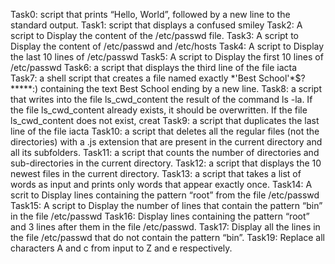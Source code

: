 Task0:  script that prints “Hello, World”, followed by a new line to the standard output.
Task1: script that displays a confused smiley
Task2: A script to Display the content of the /etc/passwd file.
Task3: A script to Display the content of /etc/passwd and /etc/hosts
Task4: A script to Display the last 10 lines of /etc/passwd
Task5: A script to Display the first 10 lines of /etc/passwd
Task6: a script that displays the third line of the file iacta
Task7: a shell script that creates a file named exactly \*\'Best School\'\*$\?\*\*\*\*\*:) containing the text Best School ending by a new line.
Task8:  a script that writes into the file ls_cwd_content the result of the command ls -la. If the file ls_cwd_content already exists, it should be overwritten. If the file ls_cwd_content does not exist, creat
Task9: a script that duplicates the last line of the file iacta
Task10: a script that deletes all the regular files (not the directories) with a .js extension that are present in the current directory and all its subfolders.
Task11: a script that counts the number of directories and sub-directories in the current directory.
Task12: a script that displays the 10 newest files in the current directory.
Task13: a script that takes a list of words as input and prints only words that appear exactly once.
Task14: A scrit to Display lines containing the pattern “root” from the file /etc/passwd
Task15: A script to Display the number of lines that contain the pattern “bin” in the file /etc/passwd
Task16: Display lines containing the pattern “root” and 3 lines after them in the file /etc/passwd.
Task17: Display all the lines in the file /etc/passwd that do not contain the pattern “bin”.
Task19: Replace all characters A and c from input to Z and e respectively.
